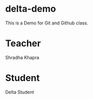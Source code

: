# delta-demo

This is a Demo for Git and Github class.

# Teacher

Shradha Khapra

# Student

Delta Student

